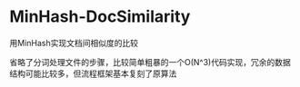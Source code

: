 # MinHash-DocSimilarity
用MinHash实现文档间相似度的比较

省略了分词处理文件的步骤，比较简单粗暴的一个O(N^3)代码实现，冗余的数据结构可能比较多，但流程框架基本复刻了原算法
